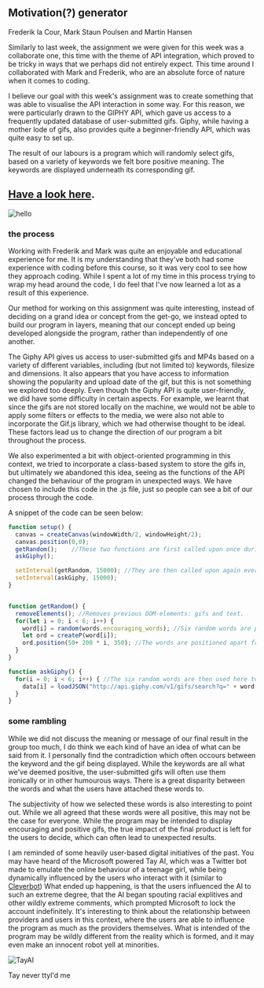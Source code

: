 ## Motivation(?) generator
Frederik la Cour, Mark Staun Poulsen and Martin Hansen

Similarly to last week, the assignment we were given for this week was a collaborate one, this time with the theme of API integration, which proved to be tricky in ways that we perhaps did not entirely expect. This time around I collaborated with Mark and Frederik, who are an absolute force of nature when it comes to coding. 

I believe our goal with this week's assignment was to create something that was able to visualise the API interaction in some way. For this reason, we were particularly drawn to the GIPHY API, which gave us access to a frequently updated database of user-submitted gifs. Giphy, while having a mother lode of gifs, also provides quite a beginner-friendly API, which was quite easy to set up. 

The result of our labours is a program which will randomly select gifs, based on a variety of keywords we felt bore positive meaning. The keywords are displayed underneath its corresponding gif. 

## [Have a look here](https://cdn.rawgit.com/MartinfraDD/Aesthetic-Programming/2a2d2175/Mini%20Exercises/Mini%20Ex%208/API/index.html).

![hello](https://i.imgur.com/iaahDZh.png) 

### the process

Working with Frederik and Mark was quite an enjoyable and educational experience for me. It is my understanding that they've both had some experience with coding before this course, so it was very cool to see how they approach coding. While I spent a lot of my time in this process trying to wrap my head around the code, I do feel that I've now learned a lot as a result of this experience. 

Our method for working on this assignment was quite interesting, instead of deciding on a grand idea or concept from the get-go, we instead opted to build our program in layers, meaning that our concept ended up being developed alongside the program, rather than independently of one another. 

The Giphy API gives us access to user-submitted gifs and MP4s based on a variety of different variables, including (but not limited to) keywords, filesize and dimensions. It also appears that you have access to information showing the popularity and upload date of the gif, but this is not something we explored too deeply. Even though the Giphy API is quite user-friendly, we did have some difficulty in certain aspects. For example, we learnt that since the gifs are not stored locally on the machine, we would not be able to apply some filters or effects to the media, we were also not able to incorporate the Gif.js library, which we had otherwise thought to be ideal. These factors lead us to change the direction of our program a bit throughout the process. 

We also experimented a bit with object-oriented programming in this context, we tried to incorporate a class-based system to store the gifs in, but ultimately we abandoned this idea, seeing as the functions of the API changed the behaviour of the program in unexpected ways. We have chosen to include this code in the .js file, just so people can see a bit of our process through the code. 

A snippet of the code can be seen below: 


```javascript
function setup() {
  canvas = createCanvas(windowWidth/2, windowHeight/2);
  canvas.position(0,0);
  getRandom();    //These two functions are first called upon once during setup.
  askGiphy();

  setInterval(getRandom, 15000); //They are then called upon again every 15 seconds.
  setInterval(askGiphy, 15000);
}


function getRandom() {
  removeElements(); //Removes previous DOM-elements: gifs and text.
  for(let i = 0; i < 6; i++) {
    word[i] = random(words.encouraging_words); //Six random words are picked out from the JSON-file over this for-loop
    let ord = createP(word[i]);
    ord.position(50+ 200 * i, 350); //The words are positioned apart from one another using the i-value to multiply.
  }
}

function askGiphy() {
  for(i = 0; i < 6; i++) { //The six random words are then used here to get six completely different JSON-files.
    data[i] = loadJSON("http://api.giphy.com/v1/gifs/search?q=" + word[i] + "&api_key=dc6zaTOxFJmzC&limit=25", gotData); //The callback function makes it so that gotData will run for every iteration of the loop right after this line here.
  }
}
```
### some rambling

While we did not discuss the meaning or message of our final result in the group too much, I do think we each kind of have an idea of what can be said from it. I personally find the contradiction which often occours between the keyword and the gif being displayed. While the keywords are all what we've deemed positive, the user-submitted gifs will often use them ironically or in other humourous ways. There is a great disparity between the words and what the users have attached these words to. 

The subjectivity of how we selected these words is also interesting to point out. While we all agreed that these words were all positive, this may not be the case for everyone. While the program may be intended to display encouraging and positive gifs, the true impact of the final product is left for the users to decide, which can often lead to unexpected results. 

I am reminded of some heavily user-based digital initiatives of the past. You may have heard of the Microsoft powered Tay AI, which was a Twitter bot made to emulate the online behaviour of a teenage girl, while being dynamically influenced by the users who interact with it (similar to [Cleverbot](http://www.cleverbot.com/)) What ended up happening, is that the users influenced the AI to such an extreme degree, that the AI began spouting racial explitives and other wildly extreme comments, which prompted Microsoft to lock the account indefinitely. It's interesting to think about the relationship between providers and users in this context, where the users are able to influence the program as much as the providers themselves. What is intended of the program may be wildly different from the reality which is formed, and it may even make an innocent robot yell at minorities. 

![TayAI](https://i.imgur.com/UaecgZH.png) 

Tay never ttyl'd me 
